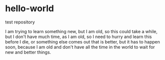 # hello-world
test repository

I am trying to learn something new, but I am old, so this could take a while, but I don't have much time, as I am old, so I need to hurry and learn this before I die, or something else comes out that is better, but it has to happen soon, because I am old and don't have all the time in the world to wait for new and better things. 

